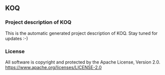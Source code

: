 ## KOQ
### Project description of KOQ
This is the automatic generated project description of KOQ. Stay tuned for updates :-)
### License
All software is copyright and protected by the Apache License, Version 2.0.
https://www.apache.org/licenses/LICENSE-2.0
